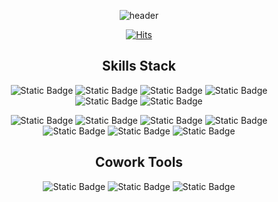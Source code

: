 
<div align="center">

![header](https://capsule-render.vercel.app/api?type=Waving&color=50C2FF&height=150&section=header&text=SUAH&fontColor=ffffff&fontSize=70&animation=fadeIn&fontAlignY=55&desc=%20&descAlignY=62&descAlign=62)


[![Hits](https://hits.seeyoufarm.com/api/count/incr/badge.svg?url=https%3A%2F%2Fgithub.com%2FSuah-Cho&count_bg=%23FF3A3A&title_bg=%23FFBBBB&icon=smugmug.svg&icon_color=%23FFFFFF&title=Hits&edge_flat=true)](https://hits.seeyoufarm.com)

## Skills Stack
  
  ![Static Badge](https://img.shields.io/badge/Python-3776AB?style=flat&logo=python&logoColor=white)
  ![Static Badge](https://img.shields.io/badge/HTML5-E34F26?style=flat&logo=html5&logoColor=white)
  ![Static Badge](https://img.shields.io/badge/CSS3-1572B6?style=flat&logo=css3&logoColor=white)
  ![Static Badge](https://img.shields.io/badge/C%2B%2B-00599C?style=flat&logo=cplusplus&logoColor=white)
  ![Static Badge](https://img.shields.io/badge/Java-007396?style=flat&logo=java&logoColor=white)
  ![Static Badge](https://img.shields.io/badge/R-276DC3?style=flat&logo=r&logoColor=white)

  
  ![Static Badge](https://img.shields.io/badge/Linux-FCC624?style=flat&logo=linux&logoColor=white)
  ![Static Badge](https://img.shields.io/badge/MySQL-4479A1?style=flat&logo=mysql&logoColor=white)
  ![Static Badge](https://img.shields.io/badge/Flask-000000?style=flat&logo=flask&logoColor=white)
  ![Static Badge](https://img.shields.io/badge/Pandas-150458?style=flat&logo=pandas&logoColor=white)
  ![Static Badge](https://img.shields.io/badge/Git-F05032?style=flat&logo=git&logoColor=white)
  ![Static Badge](https://img.shields.io/badge/TensorFlow-FF6F00?style=flat&logo=tensorflow&logoColor=white)
  ![Static Badge](https://img.shields.io/badge/OpenCV-5c3ee8?style=flat&logo=opencv&logoColor=white)

  

## Cowork Tools
  
  ![Static Badge](https://img.shields.io/badge/GitHub-%23181717?style=flat&logo=github&logoColor=white)
  ![Static Badge](https://img.shields.io/badge/Slack-4a154b?style=flat&logo=slack&logoColor=white)
  ![Static Badge](https://img.shields.io/badge/Notion-000000?style=flat&logo=notion&logoColor=white)

  
</div>
